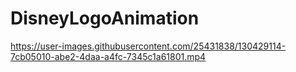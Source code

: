 # DisneyLogoAnimation





https://user-images.githubusercontent.com/25431838/130429114-7cb05010-abe2-4daa-a4fc-7345c1a61801.mp4




